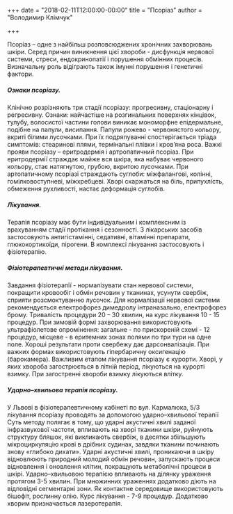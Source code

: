 +++
date = "2018-02-11T12:00:00-00:00"
title = "Псоріаз"
author = "Володимир Клімчук"

+++

Псоріаз – одне з найбільш розповсюджених хронічних захворювань шкіри. Серед причин виникнення цієї хвороби - дисфункція нервової системи, стреси, ендокринопатії і порушення обмінних процесів. Визначальну роль відіграють також імунні порушення і генетичні фактори.
 
##### Ознаки псоріазу.

Клінічно розрізняють три стадії псоріазу: прогресивну, стаціонарну і регресивну. Ознаки: найчастіше на розгинальних поверхнях кінцівок, тулубу, волосистої частини голови виникає мономорфне епідермальне, подібне на папули, висипання. Папули рожево - червонястого кольору, вкриті білими лусочками. При їх подряпуванні спостерігається тріада симптомів: стеаринові плями, термінальні плівки і кров’яна роса. Важкі прояви псоріазу – еритродермія і артропатичний псоріаз. При еритродермії страждає майже вся шкіра, яка набуває червоного кольору, стає натягнутою, грубою, вкритою лусочками. При артопатичному псоріазі страждають суглоби: міжфалангові, колінні, гомілковоступневі, міжхребцеві. Хворі скаржаться на біль, припухлість, обмеження рухливості, настає деформація суглобів.

##### Лікування.

Терапія псоріазу має бути індивідуальним і комплексним із врахуванням стадії протікання і сезонності. З лікарських засобів застосовують антигістамінні, седативні, вітамінні препарати, глюкокортикоїди, пірогени. В комплексі лікування застосовують і фізіотерапію.

##### Фізіотерапевтичні методи лікування.

Завдання фізіотерапії - нормалізувати стан нервової системи, покращити кровообіг і обмін речовин у тканинах, усунути свербіж, сприяти розсмоктуванню лусочок. Для нормалізації нервової системи рекомендується електрофорез димедролу інтраназально, електрофорез брому. Тривалість процедури 20 – 30 хвилин, на курс лікування 10 - 15 процедур. При зимовій формі захворювання використовують ультрафіолетове опромінення: загальне - по прискореній схемі - 12 процедур, місцеве - в еритемних зонах полями по три тури на одне поле. Хороші результати проти свербежу дає дарсонвалізація. При важких формах використовують гіпербаричну оксигенацію (барокамера).  Важливим етапом лікування псоріазу є курорти. Хворі, у яких хвороба загострюється в літній період, лікуються на курорті взимку. При загостренні хвороби взимку лікуються влітку.

##### Ударно–хвильова терапія псоріазу.

У Львові в фізіотерапевтичному кабінеті по вул. Кармалюка, 5/3 лікування псоріазу проводять за допомогою ударно–хвильової терапії Суть методу полягає в тому, що ударні акустичні хвилі заданої інфразвукової частоти, впливають на хворі тканини шкіри, руйнують структуру бляшок, які викликають свербіж, в десятки збільшують мікроциркуляцію крові в дрібних судинах, завдяки тканини починають знову «глибоко дихати». Ударні акустичні хвилі, проникаючи в шкіру відновлюють природний молодий обмін речовин, запускають процеси відновлення і оновлення клітин, покращують метаболічні процеси в шкірі. Ударно–хвильовою терапією впливають на ділянку ураження протягом 3-5 хвилин. При множинних ураженнях додатково діють на відповідні сегментарні зони. Як контактне середовище використовують бішофіт, рослинну олію. Курс лікування - 7-9 процедур. Додатково хворим призначається лазеротерапія.
